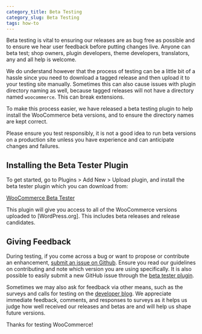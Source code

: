 ```yaml
---
category_title: Beta Testing
category_slug: Beta Testing
tags: how-to
---
```


Beta testing is vital to ensuring our releases are as bug free as possible and to ensure we hear user feedback before putting changes live. Anyone can beta test; shop owners, plugin developers, theme developers, translators, any and all help is welcome.

We do understand however that the process of testing can be a little bit of a hassle since you need to download a tagged release and then upload it to your testing site manually. Sometimes this can also cause issues with plugin directory naming as well, because tagged releases will not have a directory named `woocommerce`. This can break extensions.

To make this process easier, we have released a beta testing plugin to help install the WooCommerce beta versions, and to ensure the directory names are kept correct.

Please ensure you test responsibly, it is not a good idea to run beta versions on a production site unless you have experience and can anticipate changes and failures.

## Installing the Beta Tester Plugin

To get started, go to Plugins > Add New > Upload plugin, and install the beta tester plugin which you can download from:

[WooCommerce Beta Tester](https://wordpress.org/plugins/woocommerce-beta-tester/)

This plugin will give you access to all of the WooCommerce versions uploaded to [WordPress.org]. This includes beta releases and release candidates.

## Giving Feedback

During testing, if you come across a bug or want to propose or contribute an enhancement, [submit an issue on Github](https://github.com/woocommerce/woocommerce/issues/new?assignees=&labels=type%3A+enhancement%2Cstatus%3A+awaiting+triage&template=2-enhancement.yml&title=%5BEnhancement%5D%3A+). Ensure you read our guidelines on contributing and note which version you are using specifically. It is also possible to easily submit a new GitHub issue through the [beta tester plugin](https://wordpress.org/plugins/woocommerce-beta-tester/).

Sometimes we may also ask for feedback via other means, such as the surveys and calls for testing on the [developer blog](https://developer.woocommerce.com/blog/). We appreciate immediate feedback, comments, and responses to surveys as it helps us judge how well received our releases and betas are and will help us shape future versions.

Thanks for testing WooCommerce!
